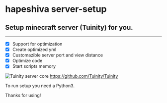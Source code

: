 # hapeshiva server-setup
## Setup minecraft server (Tuinity) for you.

___

- [X] Support for optimization
- [X] Create optimized yml
- [X] Customazible server port and view distance
- [X] Optimize code
- [X] Start scripts memory

![Tuinity server core](https://github.com/Tuinity/Tuinity/blob/master/tuinity-logo.webp) https://github.com/Tuinity/Tuinity

To run setup you need a Python3.

Thanks for using!
